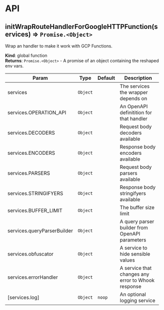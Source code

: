 # API
<a name="initWrapRouteHandlerForGoogleHTTPFunction"></a>

## initWrapRouteHandlerForGoogleHTTPFunction(services) ⇒ <code>Promise.&lt;Object&gt;</code>
Wrap an handler to make it work with GCP Functions.

**Kind**: global function  
**Returns**: <code>Promise.&lt;Object&gt;</code> - A promise of an object containing the reshaped env vars.  

| Param | Type | Default | Description |
| --- | --- | --- | --- |
| services | <code>Object</code> |  | The services the wrapper depends on |
| services.OPERATION_API | <code>Object</code> |  | An OpenAPI definitition for that handler |
| services.DECODERS | <code>Object</code> |  | Request body decoders available |
| services.ENCODERS | <code>Object</code> |  | Response body encoders available |
| services.PARSERS | <code>Object</code> |  | Request body parsers available |
| services.STRINGIFYERS | <code>Object</code> |  | Response body stringifyers available |
| services.BUFFER_LIMIT | <code>Object</code> |  | The buffer size limit |
| services.queryParserBuilder | <code>Object</code> |  | A query parser builder from OpenAPI parameters |
| services.obfuscator | <code>Object</code> |  | A service to hide sensible values |
| services.errorHandler | <code>Object</code> |  | A service that changes any error to Whook response |
| [services.log] | <code>Object</code> | <code>noop</code> | An optional logging service |


